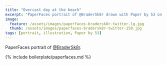```yaml
---
title: "Overcast day at the beach"
excerpt: "PaperFaces portrait of @BraderSk8r drawn with Paper by 53 on an iPad."
image: 
  feature: /assets/images/paperfaces-bradersk8r-twitter-lg.jpg
  thumb: /assets/images/paperfaces-bradersk8r-twitter-150.jpg
tags: [portrait, illustration, Paper by 53]
---
```


PaperFaces portrait of [@BraderSk8r](http://twitter.com/BraderSk8r).

{% include boilerplate/paperfaces.md %}